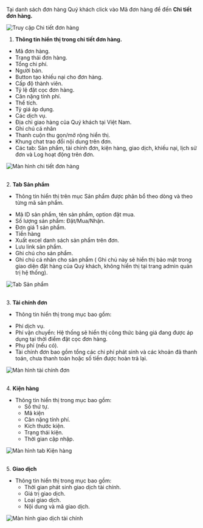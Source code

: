 
Tại danh sách đơn hàng Quý khách click vào Mã đơn hàng để đến **Chi tiết đơn hàng.**

![Truy cập Chi tiết đơn hàng](https://user-images.githubusercontent.com/73226975/102170549-372c5b80-3ec7-11eb-845f-954a82338b82.png)

1.  **Thông tin hiển thị trong chi tiết đơn hàng.**

  + Mã đơn hàng.
  + Trạng thái đơn hàng.
  + Tổng chi phí.
  + Người bán.
  + Button tạo khiếu nại cho đơn hàng.
  + Cấp độ thành viên.
  + Tỷ lệ đặt cọc đơn hàng.
  + Cân nặng tính phí.
  + Thể tích.
  + Tỷ giá áp dụng.
  + Các dịch vụ.
  + Địa chỉ giao hàng của Quý khách tại Việt Nam.
  + Ghi chú cá nhân
  + Thanh cuộn thu gọn/mở rộng hiển thị.
  + Khung chat trao đổi nội dung trên đơn.
  + Các tab: Sản phẩm, tài chính đơn, kiện hàng, giao dịch, khiếu nại, lịch sử đơn và Log hoạt động trên đơn.

![Màn hình chi tiết đơn hàng](https://user-images.githubusercontent.com/73226975/102170945-0ac50f00-3ec8-11eb-8ddf-ff9c0dc2352f.png)

  \
2.  **Tab Sản phẩm**

  - Thông tin hiển thị trên mục Sản phẩm được phân bổ theo dòng và theo từng mã sản phẩm.
  + Mã ID sản phẩm, tên sản phẩm, option đặt mua.
  + Số lượng sản phẩm: Đặt/Mua/Nhận.
  + Đơn giá 1 sản phẩm.
  + Tiền hàng 
  + Xuất excel danh sách sản phẩm trên đơn.
  + Lưu link sản phẩm.
  + Ghi chú cho sản phẩm.
  + Ghi chú cá nhân cho sản phẩm ( Ghi chú này sẽ hiển thị bảo mật trong giao diện đặt hàng của Quý khách, không hiển thị tại trang admin quản trị hệ thống).

![Tab Sản phẩm](https://user-images.githubusercontent.com/73226975/102171761-d9e5d980-3ec9-11eb-9964-49dd643ae586.png)

  \
3.  **Tài chính đơn**
  - Thông tin hiển thị trong mục bao gồm:
   + Phí dịch vụ.
   + Phí vận chuyển: Hệ thống sẽ hiển thị công thức bảng giá đang được áp dụng tại thời điểm đặt cọc đơn hàng.
   + Phụ phí (nếu có).
   + Tài chính đơn bao gồm tổng các chi phí phát sinh và các khoản đã thanh toán, chưa thanh toán hoặc số tiền được hoàn trả lại.
  
  
![Màn hình tài chính đơn](https://user-images.githubusercontent.com/73226975/102596988-86cf8900-414c-11eb-8cc4-b47c3856c1b2.png)

  \
4. **Kiện hàng**
  - Thông tin hiển thị trong mục bao gồm:
    + Số thứ tự.
    + Mã kiện
    + Cân nặng tính phí.
    + Kích thước kiện.
    + Trạng thái kiện.
    + Thời gian cập nhập.
    
![Màn hình tab Kiện hàng](https://user-images.githubusercontent.com/73226975/102597516-5d632d00-414d-11eb-9bda-31c773c4980a.png)

  \
 5. **Giao dịch**
  - Thông tin hiển thị trong mục bao gồm:
    + Thời gian phát sinh giao dịch tài chính.
    + Giá trị giao dịch.
    + Loại giao dịch.
    + Nội dung và mã giao dịch.

![Màn hình giao dịch tài chính](https://user-images.githubusercontent.com/73226975/102598502-b7b0bd80-414e-11eb-8cdd-804110bc1829.png)



  



